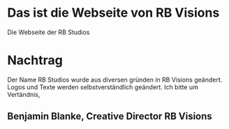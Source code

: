# Das ist die Webseite von RB Visions
Die Webseite der RB Studios


# Nachtrag
Der Name RB Studios wurde aus diversen gründen in RB Visions geändert.
Logos und Texte werden selbstverständlich geändert.
Ich bitte um Vertändnis,
## Benjamin Blanke, Creative Director RB Visions
